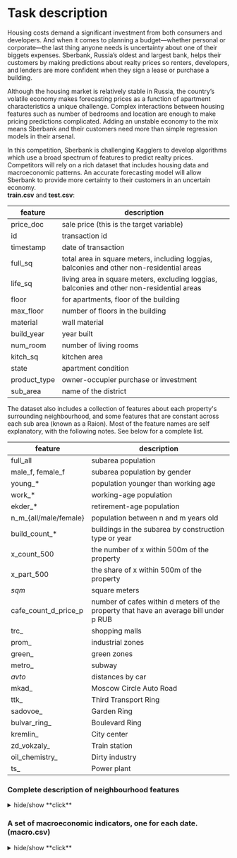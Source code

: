 # Task description  
Housing costs demand a significant investment from both consumers and developers. And when it comes to planning a budget—whether personal or corporate—the last thing anyone needs is uncertainty about one of their biggets expenses. Sberbank, Russia’s oldest and largest bank, helps their customers by making predictions about realty prices so renters, developers, and lenders are more confident when they sign a lease or purchase a building.

Although the housing market is relatively stable in Russia, the country’s volatile economy makes forecasting prices as a function of apartment characteristics a unique challenge. Complex interactions between housing features such as number of bedrooms and location are enough to make pricing predictions complicated. Adding an unstable economy to the mix means Sberbank and their customers need more than simple regression models in their arsenal.

In this competition, Sberbank is challenging Kagglers to develop algorithms which use a broad spectrum of features to predict realty prices. Competitors will rely on a rich dataset that includes housing data and macroeconomic patterns. An accurate forecasting model will allow Sberbank to provide more certainty to their customers in an uncertain economy. <br>  **train.csv** and **test.csv**:
 

  **feature** | **description**
  ------------- | -------------|
price_doc| sale price (this is the target variable)
id| transaction id
timestamp| date of transaction
full_sq| total area in square meters, including loggias, balconies and other non-residential areas
life_sq| living area in square meters, excluding loggias, balconies and other non-residential areas
floor| for apartments, floor of the building
max_floor| number of floors in the building
material| wall material
build_year| year built
num_room| number of living rooms
kitch_sq| kitchen area
state| apartment condition
product_type| owner-occupier purchase or investment
sub_area| name of the district

The dataset also includes a collection of features about each property's surrounding neighbourhood, and some features that are constant across each sub area (known as a Raion). Most of the feature names are self explanatory, with the following notes. See below for a complete list.

  **feature** | **description**
  ------------- | -------------|
full_all| subarea population
male_f, female_f| subarea population by gender
young_*| population younger than working age
work_*| working-age population
ekder_*| retirement-age population
n_m_{all/male/female}| population between n and m years old
build_count_*| buildings in the subarea by construction type or year
x_count_500| the number of x within 500m of the property
x_part_500| the share of x within 500m of the property
_sqm_| square meters
cafe_count_d_price_p| number of cafes within d meters of the property that have an average bill under p RUB
trc_| shopping malls
prom_| industrial zones
green_| green zones
metro_| subway
_avto_| distances by car
mkad_| Moscow Circle Auto Road
ttk_| Third Transport Ring
sadovoe_| Garden Ring
bulvar_ring_| Boulevard Ring
kremlin_| City center
zd_vokzaly_| Train station
oil_chemistry_| Dirty industry
ts_| Power plant

### Complete description of neighbourhood features
<details>
  <summary>hide/show  **click**</summary>
 
 <table border="1">

   <tr>
    <th>feature</th>
    <th>description</th>

   </tr>
<tr><td>area_m</td><td>Area mun. area, sq.m.</td></tr>
<tr><td>raion_popul</td><td>Number of municipality population. district</td></tr>
<tr><td>green_zone_part</td><td>Proportion of area of â€‹â€‹greenery in the total area</td></tr>
<tr><td>indust_part</td><td>Share of industrial zones in area of â€‹â€‹the total area</td></tr>
<tr><td>children_preschool</td><td>Number of pre-school age population</td></tr>
<tr><td>preschool_quota</td><td>Number of seats in pre-school organizations</td></tr>
<tr><td>preschool_education_centers_raion</td><td>Number of pre-school  institutions</td></tr>
<tr><td>children_school</td><td>Population of school-age children</td></tr>
<tr><td>school_quota</td><td>Number of high school seats in area</td></tr>
<tr><td>school_education_centers_raion</td><td>Number of  high school institutions</td></tr>
<tr><td>school_education_centers_top_20_raion</td><td>Number of high schools of the top 20 best schools in Moscow</td></tr>
<tr><td>hospital_beds_raion</td><td>Number of hospital beds for the district</td></tr>
<tr><td>healthcare_centers_raion</td><td>Number of healthcare centers in district</td></tr>
<tr><td>university_top_20_raion</td><td>Number of higher education institutions in the top ten ranking of the Federal rank</td></tr>
<tr><td>sport_objects_raion</td><td>Number of higher education institutions</td></tr>
<tr><td>additional_education_raion</td><td>Number of additional education organizations</td></tr>
<tr><td>culture_objects_top_25</td><td>Presence of the key objects of cultural heritage (significant objects for the level of the RF constituent entities, city)</td></tr>
<tr><td>culture_objects_top_25_raion</td><td>Number of  objects of cultural heritage</td></tr>
<tr><td>shopping_centers_raion</td><td>Number of malls and shopping centres in district</td></tr>
<tr><td>office_raion</td><td>Number of malls and shopping centres in district</td></tr>
<tr><td>thermal_power_plant_raion</td><td>Presence of thermal power station in district</td></tr>
<tr><td>incineration_raion</td><td>Presence of incinerators</td></tr>
<tr><td>oil_chemistry_raion</td><td>Presence of dirty industries</td></tr>
<tr><td>radiation_raion</td><td>Presence of radioactive waste disposal</td></tr>
<tr><td>railroad_terminal_raion</td><td>Presence of the railroad terminal in district</td></tr>
<tr><td>big_market_raion</td><td>Presence of large grocery / wholesale markets</td></tr>
<tr><td>nuclear_reactor_raion</td><td>Presence of existing nuclear reactors</td></tr>
<tr><td>detention_facility_raion</td><td>Presence of detention centers, prisons</td></tr>
<tr><td>full_all</td><td>Total number of  population in the municipality</td></tr>
<tr><td>male_f</td><td>Male population</td></tr>
<tr><td>female_f</td><td>Female population</td></tr>
<tr><td>young_all</td><td>Population younger than working age</td></tr>
<tr><td>young_male</td><td>Male population younger than working age </td></tr>
<tr><td>young_female</td><td>Feale population younger than working age </td></tr>
<tr><td>work_all</td><td>Working-age population</td></tr>
<tr><td>work_male</td><td>Male working-age population</td></tr>
<tr><td>work_female</td><td>Female working-age population</td></tr>
<tr><td>ekder_all</td><td>Population older than  working age</td></tr>
<tr><td>ekder_male</td><td>Male population older than  working age</td></tr>
<tr><td>ekder_female</td><td>Female population older than  working age</td></tr>
<tr><td>0_6_all</td><td>Population aged 0-6</td></tr>
<tr><td>0_6_male</td><td>Male population aged 0-7</td></tr>
<tr><td>0_6_female</td><td>Female population aged 0-8</td></tr>
<tr><td>7_14_all</td><td>Population aged  7-14</td></tr>
<tr><td>7_14_male</td><td>Male population aged 7-14</td></tr>
<tr><td>7_14_female</td><td>Female population aged 7-14</td></tr>
<tr><td>0_17_all</td><td>Population aged 0-17</td></tr>
<tr><td>0_17_male</td><td>Male population aged 0-17</td></tr>
<tr><td>0_17_female</td><td>Female population aged 0-17</td></tr>
<tr><td>16_29_all</td><td>Population aged 16-19</td></tr>
<tr><td>16_29_male</td><td>Male population aged 16-19</td></tr>
<tr><td>16_29_female</td><td>Female population aged 16-19</td></tr>
<tr><td>0_13_all</td><td>Population aged 0-13</td></tr>
<tr><td>0_13_male</td><td>Male population aged 0-13</td></tr>
<tr><td>0_13_female</td><td>Female population aged 0-13</td></tr>
<tr><td>raion_build_count_with_material_info</td><td>Number of building with material info in district</td></tr>
<tr><td>build_count_block</td><td>Share of block buildings</td></tr>
<tr><td>build_count_wood</td><td>Share of wood buildings</td></tr>
<tr><td>build_count_frame</td><td>Share of frame buildings</td></tr>
<tr><td>build_count_brick</td><td>Share of brick buildings</td></tr>
<tr><td>build_count_monolith</td><td>Share of monolith buildings</td></tr>
<tr><td>build_count_panel</td><td>Share of panel buildings</td></tr>
<tr><td>build_count_foam</td><td>Share of foam buildings</td></tr>
<tr><td>build_count_slag</td><td>Share of slag buildings</td></tr>
<tr><td>build_count_mix</td><td>Share of mixed buildings</td></tr>
<tr><td>raion_build_count_with_builddate_info</td><td>Number of building with build year info in district</td></tr>
<tr><td>build_count_before_1920</td><td>Share of before_1920 buildings</td></tr>
<tr><td>build_count_1921-1945</td><td>Share of 1921-1945 buildings</td></tr>
<tr><td>build_count_1946-1970</td><td>Share of 1946-1970 buildings</td></tr>
<tr><td>build_count_1971-1995</td><td>Share of 1971-1995 buildings</td></tr>
<tr><td>build_count_after_1995</td><td>Share of after_1995 buildings</td></tr>
<tr><td>7_14_male</td><td>Male population aged 7-14</td></tr>
<tr><td>7_14_female</td><td>Female population aged 7-14</td></tr>
<tr><td>0_17_all</td><td>Population aged 0-17</td></tr>
<tr><td>0_17_male</td><td>Male population aged 0-17</td></tr>
<tr><td>0_17_female</td><td>Female population aged 0-17</td></tr>
<tr><td>16_29_all</td><td>Population aged 16-19</td></tr>
<tr><td>16_29_male</td><td>Male population aged 16-19</td></tr>
<tr><td>16_29_female</td><td>Female population aged 16-19</td></tr>
<tr><td>0_13_all</td><td>Population aged 0-13</td></tr>
<tr><td>0_13_male</td><td>Male population aged 0-13</td></tr>
<tr><td>0_13_female</td><td>Female population aged 0-13</td></tr>
<tr><td>metro_min_avto</td><td>Time to subway by car, min.</td></tr>
<tr><td>metro_km_avto</td><td>Distance to subway by car, km</td></tr>
<tr><td>metro_min_walk</td><td>Time to metro by foot</td></tr>
<tr><td>metro_km_walk</td><td>Distance to the metro, km</td></tr>
<tr><td>kindergarten_km</td><td>Distance to kindergarten</td></tr>
<tr><td>school_km</td><td>Distance to high school </td></tr>
<tr><td>park_km</td><td>Distance to park</td></tr>
<tr><td>green_zone_km</td><td>Distance to green zone</td></tr>
<tr><td>industrial_zone_km</td><td>Distance to industrial zone</td></tr>
<tr><td>water_treatment_km</td><td>Distance to water treatment</td></tr>
<tr><td>cemetery_km</td><td>Distance to the cemetery</td></tr>
<tr><td>incineration_km</td><td>Distance to the incineration</td></tr>
<tr><td>railroad_station_walk_km</td><td>Distance to the railroad station (walk)</td></tr>
<tr><td>railroad_station_walk_min</td><td>Time to the railroad station (walk)</td></tr>
<tr><td>ID_railroad_station_walk</td><td>Nearest railroad station id (walk)</td></tr>
<tr><td>railroad_station_avto_km</td><td>Distance to the railroad station (avto)</td></tr>
<tr><td>railroad_station_avto_min</td><td>Time to the railroad station (avto)</td></tr>
<tr><td>ID_railroad_station_avto</td><td>Nearest railroad station id (avto)</td></tr>
<tr><td>public_transport_station_km</td><td>Distance to the public transport station (walk)</td></tr>
<tr><td>public_transport_station_min_walk</td><td>Time to the public transport station (walk)</td></tr>
<tr><td>water_km</td><td>Distance to the water reservoir / river</td></tr>
<tr><td>water_1line</td><td>First line to the river (150 m)</td></tr>
<tr><td>mkad_km</td><td>Distance to MKAD (Moscow Circle Auto Road)</td></tr>
<tr><td>ttk_km</td><td>Distance to the TTC (Third Transport Ring)</td></tr>
<tr><td>sadovoe_km</td><td>Distance to the Garden Ring</td></tr>
<tr><td>bulvar_ring_km</td><td>The distance to the Boulevard Ring</td></tr>
<tr><td>kremlin_km</td><td>Distance to the city center (Kremlin)</td></tr>
<tr><td>big_road1_km</td><td>Distance to Nearest major road</td></tr>
<tr><td>ID_big_road1</td><td>Nearest big road id</td></tr>
<tr><td>big_road1_1line</td><td>First line to the road (100 m for highwys, 250 m to MKAD)</td></tr>
<tr><td>big_road2_km</td><td>The distance to next distant major road</td></tr>
<tr><td>ID_big_road2</td><td>2nd nearest big road id</td></tr>
<tr><td>railroad_km</td><td>Distance to the railway / Moscow Central Ring / open areas Underground</td></tr>
<tr><td>railroad_1line</td><td>First line to the railway (100 m)</td></tr>
<tr><td>zd_vokzaly_avto_km</td><td>Distance to train station</td></tr>
<tr><td>ID_railroad_terminal</td><td>Nearest railroad terminal id</td></tr>
<tr><td>bus_terminal_avto_km</td><td>Distance to bus terminal (avto)</td></tr>
<tr><td>ID_bus_terminal</td><td>Nearest bus terminal id</td></tr>
<tr><td>oil_chemistry_km</td><td>Distance to dirty industries</td></tr>
<tr><td>nuclear_reactor_km</td><td>Distance to nuclear reactor</td></tr>
<tr><td>radiation_km</td><td>Distance to burial of radioactive waste</td></tr>
<tr><td>power_transmission_line_km</td><td>Distance to power transmission line</td></tr>
<tr><td>thermal_power_plant_km</td><td>Distance to thermal power plant</td></tr>
<tr><td>ts_km</td><td>Distance to power station</td></tr>
<tr><td>big_market_km</td><td>Distance to grocery / wholesale markets</td></tr>
<tr><td>market_shop_km</td><td>Distance to markets and department stores</td></tr>
<tr><td>fitness_km</td><td>Distance to fitness</td></tr>
<tr><td>swim_pool_km</td><td>Distance to swimming pool</td></tr>
<tr><td>ice_rink_km</td><td>Distance to ice palace</td></tr>
<tr><td>stadium_km</td><td>Distance to stadium</td></tr>
<tr><td>basketball_km</td><td>Distance to the basketball courts</td></tr>
<tr><td>hospice_morgue_km</td><td>Distance to hospice/morgue</td></tr>
<tr><td>detention_facility_km</td><td>Distance to detention facility</td></tr>
<tr><td>public_healthcare_km</td><td>Distance to public healthcare</td></tr>
<tr><td>university_km</td><td>Distance to universities</td></tr>
<tr><td>workplaces_km</td><td>Distance to workplaces</td></tr>
<tr><td>shopping_centers_km</td><td>Distance to shopping centers</td></tr>
<tr><td>office_km</td><td>Distance to business centers/ offices</td></tr>
<tr><td>additional_education_km</td><td>Distance to additional education</td></tr>
<tr><td>preschool_km</td><td>Distance to preschool education organizations</td></tr>
<tr><td>big_church_km</td><td>Distance to large church</td></tr>
<tr><td>church_synagogue_km</td><td>Distance to Christian chirches and Synagogues</td></tr>
<tr><td>mosque_km</td><td>Distance to mosques</td></tr>
<tr><td>theater_km</td><td>Distance to theater</td></tr>
<tr><td>museum_km</td><td>Distance to museums</td></tr>
<tr><td>exhibition_km</td><td>Distance to exhibition</td></tr>
<tr><td>catering_km</td><td>Distance to catering</td></tr>
<tr><td>ecology</td><td>Ecological zone where the house is located</td></tr>
<tr><td>green_part_500</td><td>The share of green zones in 500 meters zone</td></tr>
<tr><td>prom_part_500</td><td>The share of industrial zones in 500 meters zone</td></tr>
<tr><td>office_count_500</td><td>The number of office space in 500 meters zone</td></tr>
<tr><td>office_sqm_500</td><td>The square of office space in 500 meters zone</td></tr>
<tr><td>trc_count_500</td><td>The number of shopping malls in 500 meters zone</td></tr>
<tr><td>trc_sqm_500</td><td>The square of shopping malls in 500 meters zone</td></tr>
<tr><td>cafe_count_500</td><td>The number of cafes or restaurants in 500 meters zone</td></tr>
<tr><td>cafe_sum_500_min_price_avg</td><td>Cafes and restaurant min average bill in 500 meters zone</td></tr>
<tr><td>cafe_sum_500_max_price_avg</td><td>Cafes and restaurant max average bill in 500 meters zone</td></tr>
<tr><td>cafe_avg_price_500</td><td>Cafes and restaurant average bill in 500 meters zone</td></tr>
<tr><td>cafe_count_500_na_price</td><td>Cafes and restaurant bill N/A in 500 meters zone</td></tr>
<tr><td>cafe_count_500_price_500</td><td>Cafes and restaurant bill, average under 500 in 500 meters zone</td></tr>
<tr><td>cafe_count_500_price_1000</td><td>Cafes and restaurant bill, average  500-1000 in 500 meters zone</td></tr>
<tr><td>cafe_count_500_price_1500</td><td>Cafes and restaurant bill, average  1000-1500 in 500 meters zone</td></tr>
<tr><td>cafe_count_500_price_2500</td><td>Cafes and restaurant bill, average  1500-2500 in 500 meters zone</td></tr>
<tr><td>cafe_count_500_price_4000</td><td>Cafes and restaurant bill, average  2500-4000 in 500 meters zone</td></tr>
<tr><td>cafe_count_500_price_high</td><td>Cafes and restaurant bill, average  over 4000 in 500 meters zone</td></tr>
<tr><td>big_church_count_500</td><td>The number of big churchs in 500 meters zone</td></tr>
<tr><td>church_count_500</td><td>The number of churchs in 500 meters zone</td></tr>
<tr><td>mosque_count_500</td><td>The number of mosques in 500 meters zone</td></tr>
<tr><td>leisure_count_500</td><td>The number of leisure facilities in 500 meters zone</td></tr>
<tr><td>sport_count_500</td><td>The number of sport facilities in 500 meters zone</td></tr>
<tr><td>market_count_500</td><td>The number of markets in 500 meters zone</td></tr>
<tr><td>green_part_1000</td><td>The share of green zones in 1000 meters zone</td></tr>
<tr><td>prom_part_1000</td><td>The share of industrial zones in 1000 meters zone</td></tr>
<tr><td>office_count_1000</td><td>The number of office space in 1000 meters zone</td></tr>
<tr><td>office_sqm_1000</td><td>The square of office space in 1000 meters zone</td></tr>
<tr><td>trc_count_1000</td><td>The number of shopping malls in 1000 meters zone</td></tr>
<tr><td>trc_sqm_1000</td><td>The square of shopping malls in 1000 meters zone</td></tr>
<tr><td>cafe_count_1000</td><td>The number of cafes or restaurants in 1000 meters zone</td></tr>
<tr><td>cafe_sum_1000_min_price_avg</td><td>Cafes and restaurant min average bill in 1000 meters zone</td></tr>
<tr><td>cafe_sum_1000_max_price_avg</td><td>Cafes and restaurant max average bill in 1000 meters zone</td></tr>
<tr><td>cafe_avg_price_1000</td><td>Cafes and restaurant average bill in 1000 meters zone</td></tr>
<tr><td>cafe_count_1000_na_price</td><td>Cafes and restaurant bill N/A in 1000 meters zone</td></tr>
<tr><td>cafe_count_1000_price_500</td><td>Cafes and restaurant bill, average under 500 in 1000 meters zone</td></tr>
<tr><td>cafe_count_1000_price_1000</td><td>Cafes and restaurant bill, average  500-1000 in 1000 meters zone</td></tr>
<tr><td>cafe_count_1000_price_1500</td><td>Cafes and restaurant bill, average  1000-1500 in 1000 meters zone</td></tr>
<tr><td>cafe_count_1000_price_2500</td><td>Cafes and restaurant bill, average  1500-2500 in 1000 meters zone</td></tr>
<tr><td>cafe_count_1000_price_4000</td><td>Cafes and restaurant bill, average  2500-4000 in 1000 meters zone</td></tr>
<tr><td>cafe_count_1000_price_high</td><td>Cafes and restaurant bill, average  over 4000 in 1000 meters zone</td></tr>
<tr><td>big_church_count_1000</td><td>The number of big churchs in 1000 meters zone</td></tr>
<tr><td>church_count_1000</td><td>The number of churchs in 1000 meters zone</td></tr>
<tr><td>mosque_count_1000</td><td>The number of mosques in 1000 meters zone</td></tr>
<tr><td>leisure_count_1000</td><td>The number of leisure facilities in 1000 meters zone</td></tr>
<tr><td>sport_count_1000</td><td>The number of sport facilities in 1000 meters zone</td></tr>
<tr><td>market_count_1000</td><td>The number of markets in 1000 meters zone</td></tr>
<tr><td>green_part_1500</td><td>The share of green zones in 1500 meters zone</td></tr>
<tr><td>prom_part_1500</td><td>The share of industrial zones in 1500 meters zone</td></tr>
<tr><td>office_count_1500</td><td>The number of office space in 1500 meters zone</td></tr>
<tr><td>office_sqm_1500</td><td>The square of office space in 1500 meters zone</td></tr>
<tr><td>trc_count_1500</td><td>The number of shopping malls in 1500 meters zone</td></tr>
<tr><td>trc_sqm_1500</td><td>The square of shopping malls in 1500 meters zone</td></tr>
<tr><td>cafe_count_1500</td><td>The number of cafes or restaurants in 1500 meters zone</td></tr>
<tr><td>cafe_sum_1500_min_price_avg</td><td>Cafes and restaurant min average bill in 1500 meters zone</td></tr>
<tr><td>cafe_sum_1500_max_price_avg</td><td>Cafes and restaurant max average bill in 1500 meters zone</td></tr>
<tr><td>cafe_avg_price_1500</td><td>Cafes and restaurant average bill in 1500 meters zone</td></tr>
<tr><td>cafe_count_1500_na_price</td><td>Cafes and restaurant bill N/A in 1500 meters zone</td></tr>
<tr><td>cafe_count_1500_price_500</td><td>Cafes and restaurant bill, average under 500 in 1500 meters zone</td></tr>
<tr><td>cafe_count_1500_price_1000</td><td>Cafes and restaurant bill, average  500-1000 in 1500 meters zone</td></tr>
<tr><td>cafe_count_1500_price_1500</td><td>Cafes and restaurant bill, average  1000-1500 in 1500 meters zone</td></tr>
<tr><td>cafe_count_1500_price_2500</td><td>Cafes and restaurant bill, average  1500-2500 in 1500 meters zone</td></tr>
<tr><td>cafe_count_1500_price_4000</td><td>Cafes and restaurant bill, average  2500-4000 in 1500 meters zone</td></tr>
<tr><td>cafe_count_1500_price_high</td><td>Cafes and restaurant bill, average  over 4000 in 1500 meters zone</td></tr>
<tr><td>big_church_count_1500</td><td>The number of big churchs in 1500 meters zone</td></tr>
<tr><td>church_count_1500</td><td>The number of churchs in 1500 meters zone</td></tr>
<tr><td>mosque_count_1500</td><td>The number of mosques in 1500 meters zone</td></tr>
<tr><td>leisure_count_1500</td><td>The number of leisure facilities in 1500 meters zone</td></tr>
<tr><td>sport_count_1500</td><td>The number of sport facilities in 1500 meters zone</td></tr>
<tr><td>market_count_1500</td><td>The number of markets in 1500 meters zone</td></tr>
<tr><td>green_part_2000</td><td>The share of green zones in 2000 meters zone</td></tr>
<tr><td>prom_part_2000</td><td>The share of industrial zones in 2000 meters zone</td></tr>
<tr><td>office_count_2000</td><td>The number of office space in 2000 meters zone</td></tr>
<tr><td>office_sqm_2000</td><td>The square of office space in 2000 meters zone</td></tr>
<tr><td>trc_count_2000</td><td>The number of shopping malls in 2000 meters zone</td></tr>
<tr><td>trc_sqm_2000</td><td>The square of shopping malls in 2000 meters zone</td></tr>
<tr><td>cafe_count_2000</td><td>The number of cafes or restaurants in 1500 meters zone</td></tr>
<tr><td>cafe_sum_2000_min_price_avg</td><td>Cafes and restaurant min average bill in 2000 meters zone</td></tr>
<tr><td>cafe_sum_2000_max_price_avg</td><td>Cafes and restaurant max average bill in 2000 meters zone</td></tr>
<tr><td>cafe_avg_price_2000</td><td>Cafes and restaurant average bill in 2000 meters zone</td></tr>
<tr><td>cafe_count_2000_na_price</td><td>Cafes and restaurant bill N/A in 2000 meters zone</td></tr>
<tr><td>cafe_count_2000_price_500</td><td>Cafes and restaurant bill, average under 500 in 2000 meters zone</td></tr>
<tr><td>cafe_count_2000_price_1000</td><td>Cafes and restaurant bill, average  500-1000 in 2000 meters zone</td></tr>
<tr><td>cafe_count_2000_price_1500</td><td>Cafes and restaurant bill, average  1000-1500 in 2000 meters zone</td></tr>
<tr><td>cafe_count_2000_price_2500</td><td>Cafes and restaurant bill, average  1500-2500 in 2000 meters zone</td></tr>
<tr><td>cafe_count_2000_price_4000</td><td>Cafes and restaurant bill, average  2500-4000 in 2000 meters zone</td></tr>
<tr><td>cafe_count_2000_price_high</td><td>Cafes and restaurant bill, average  over 4000 in 2000 meters zone</td></tr>
<tr><td>big_church_count_2000</td><td>The number of big churchs in 2000 meters zone</td></tr>
<tr><td>church_count_2000</td><td>The number of churchs in 2000 meters zone</td></tr>
<tr><td>mosque_count_2000</td><td>The number of mosques in 2000 meters zone</td></tr>
<tr><td>leisure_count_2000</td><td>The number of leisure facilities in 2000 meters zone</td></tr>
<tr><td>sport_count_2000</td><td>The number of sport facilities in 2000 meters zone</td></tr>
<tr><td>market_count_2000</td><td>The number of markets in 2000 meters zone</td></tr>
<tr><td>green_part_3000</td><td>The share of green zones in 3000 meters zone</td></tr>
<tr><td>prom_part_3000</td><td>The share of industrial zones in 3000 meters zone</td></tr>
<tr><td>office_count_3000</td><td>The number of office space in 3000 meters zone</td></tr>
<tr><td>office_sqm_3000</td><td>The square of office space in 3000 meters zone</td></tr>
<tr><td>trc_count_3000</td><td>The number of shopping malls in 3000 meters zone</td></tr>
<tr><td>trc_sqm_3000</td><td>The square of shopping malls in 3000 meters zone</td></tr>
<tr><td>cafe_count_3000</td><td>The number of cafes or restaurants in 1500 meters zone</td></tr>
<tr><td>cafe_sum_3000_min_price_avg</td><td>Cafes and restaurant min average bill in 3000 meters zone</td></tr>
<tr><td>cafe_sum_3000_max_price_avg</td><td>Cafes and restaurant max average bill in 3000 meters zone</td></tr>
<tr><td>cafe_avg_price_3000</td><td>Cafes and restaurant average bill in 3000 meters zone</td></tr>
<tr><td>cafe_count_3000_na_price</td><td>Cafes and restaurant bill N/A in 3000 meters zone</td></tr>
<tr><td>cafe_count_3000_price_500</td><td>Cafes and restaurant bill, average under 500 in 3000 meters zone</td></tr>
<tr><td>cafe_count_3000_price_1000</td><td>Cafes and restaurant bill, average  500-1000 in 3000 meters zone</td></tr>
<tr><td>cafe_count_3000_price_1500</td><td>Cafes and restaurant bill, average  1000-1500 in 3000 meters zone</td></tr>
<tr><td>cafe_count_3000_price_2500</td><td>Cafes and restaurant bill, average  1500-2500 in 3000 meters zone</td></tr>
<tr><td>cafe_count_3000_price_4000</td><td>Cafes and restaurant bill, average  2500-4000 in 3000 meters zone</td></tr>
<tr><td>cafe_count_3000_price_high</td><td>Cafes and restaurant bill, average  over 4000 in 3000 meters zone</td></tr>
<tr><td>big_church_count_3000</td><td>The number of big churchs in 3000 meters zone</td></tr>
<tr><td>church_count_3000</td><td>The number of churchs in 3000 meters zone</td></tr>
<tr><td>mosque_count_3000</td><td>The number of mosques in 3000 meters zone</td></tr>
<tr><td>leisure_count_3000</td><td>The number of leisure facilities in 3000 meters zone</td></tr>
<tr><td>sport_count_3000</td><td>The number of sport facilities in 3000 meters zone</td></tr>
<tr><td>market_count_3000</td><td>The number of markets in 3000 meters zone</td></tr>
<tr><td>green_part_5000</td><td>The share of green zones in 5000 meters zone</td></tr>
<tr><td>prom_part_5000</td><td>The share of industrial zones in 5000 meters zone</td></tr>
<tr><td>office_count_5000</td><td>The number of office space in 5000 meters zone</td></tr>
<tr><td>office_sqm_5000</td><td>The square of office space in 5000 meters zone</td></tr>
<tr><td>trc_count_5000</td><td>The number of shopping malls in 5000 meters zone</td></tr>
<tr><td>trc_sqm_5000</td><td>The square of shopping malls in 5000 meters zone</td></tr>
<tr><td>cafe_count_5000</td><td>The number of cafes or restaurants in 1500 meters zone</td></tr>
<tr><td>cafe_sum_5000_min_price_avg</td><td>Cafes and restaurant min average bill in 5000 meters zone</td></tr>
<tr><td>cafe_sum_5000_max_price_avg</td><td>Cafes and restaurant max average bill in 5000 meters zone</td></tr>
<tr><td>cafe_avg_price_5000</td><td>Cafes and restaurant average bill in 5000 meters zone</td></tr>
<tr><td>cafe_count_5000_na_price</td><td>Cafes and restaurant bill N/A in 5000 meters zone</td></tr>
<tr><td>cafe_count_5000_price_500</td><td>Cafes and restaurant bill, average under 500 in 5000 meters zone</td></tr>
<tr><td>cafe_count_5000_price_1000</td><td>Cafes and restaurant bill, average  500-1000 in 5000 meters zone</td></tr>
<tr><td>cafe_count_5000_price_1500</td><td>Cafes and restaurant bill, average  1000-1500 in 5000 meters zone</td></tr>
<tr><td>cafe_count_5000_price_2500</td><td>Cafes and restaurant bill, average  1500-2500 in 5000 meters zone</td></tr>
<tr><td>cafe_count_5000_price_4000</td><td>Cafes and restaurant bill, average  2500-4000 in 5000 meters zone</td></tr>
<tr><td>cafe_count_5000_price_high</td><td>Cafes and restaurant bill, average  over 4000 in 5000 meters zone</td></tr>
<tr><td>big_church_count_5000</td><td>The number of big churchs in 5000 meters zone</td></tr>
<tr><td>church_count_5000</td><td>The number of churchs in 5000 meters zone</td></tr>
<tr><td>mosque_count_5000</td><td>The number of mosques in 5000 meters zone</td></tr>
<tr><td>leisure_count_5000</td><td>The number of leisure facilities in 5000 meters zone</td></tr>
<tr><td>sport_count_5000</td><td>The number of sport facilities in 5000 meters zone</td></tr>
<tr><td>market_count_5000</td><td>The number of markets in 5000 meters zone</td></tr>

</table>
</details>

### A set of macroeconomic indicators, one for each date.(**macro.csv**)
<details>
  <summary>hide/show  **click**</summary>
 
 <table border="1">

   <tr>
    <th>feature</th>
    <th>description</th>

   </tr>
<tr><td> Transaction timestamp</td><td> Transaction timestamp</td></tr>
<tr><td>oil_urals</td><td> Crude Oil Urals (USD/bbl)</td></tr>
<tr><td>gdp_quart</td><td> GDP</td></tr>
<tr><td>gdp_quart_growth</td><td> Real GDP growth</td></tr>
<tr><td>cpi</td><td> Inflation - Consumer Price Index Growth</td></tr>
<tr><td>ppi</td><td> Inflation - Producer Price index Growth</td></tr>
<tr><td>gdp_deflator</td><td> Inflation - GDP deflator</td></tr>
<tr><td>balance_trade</td><td> Trade surplus</td></tr>
<tr><td>balance_trade_growth</td><td> Trade balance (as a percentage of previous year)</td></tr>
<tr><td>usdrub</td><td> Ruble/USD exchange rate</td></tr>
<tr><td>eurrub</td><td> Ruble/EUR exchange rate</td></tr>
<tr><td>brent</td><td> London Brent ($/bbl)</td></tr>
<tr><td>net_capital_export</td><td> Net import / export of capital</td></tr>
<tr><td>gdp_annual</td><td> GDP at current prices</td></tr>
<tr><td>gdp_annual_growth</td><td> GDP growth (in real terms)</td></tr>
<tr><td>average_provision_of_build_contract</td><td> Provision by orders in Russia (for the developer)</td></tr>
<tr><td>average_provision_of_build_contract_moscow</td><td> Provision by orders in Moscow (for the developer)</td></tr>
<tr><td>rts</td><td> Index RTS / return</td></tr>
<tr><td>micex</td><td> MICEX index / return</td></tr>
<tr><td>micex_rgbi_tr</td><td> MICEX index for government bonds (MICEX RGBI TR) / yield</td></tr>
<tr><td>micex_cbi_tr</td><td> MICEX Index corporate bonds (MICEX CBI TR) / yield</td></tr>
<tr><td>deposits_value</td><td> Volume of household deposits</td></tr>
<tr><td>deposits_growth</td><td> Volume growth of population's deposits</td></tr>
<tr><td>deposits_rate</td><td> Average interest rate on deposits</td></tr>
<tr><td>mortgage_value</td><td> Volume of mortgage loans</td></tr>
<tr><td>mortgage_growth</td><td> Growth of mortgage lending</td></tr>
<tr><td>mortgage_rate</td><td> Weighted average rate of mortgage loans</td></tr>
<tr><td>grp</td><td> GRP of the subject of Russian Federation where Apartment is located</td></tr>
<tr><td>grp_growth</td><td> Growth of gross regional product of the subject of the Russian Federation where Apartment is located</td></tr>
<tr><td>income_per_cap</td><td> Average income per capita </td></tr>
<tr><td>real_dispos_income_per_cap_growth</td><td> Growth in real disposable income of Population</td></tr>
<tr><td>salary</td><td> Average monthly salary</td></tr>
<tr><td>salary_growth</td><td> Growth of nominal wages</td></tr>
<tr><td>fixed_basket</td><td> Cost of a fixed basket of consumer goods and services for inter-regional comparisons of purchasing power</td></tr>
<tr><td>retail_trade_turnover</td><td> Retail trade turnover</td></tr>
<tr><td>retail_trade_turnover_per_cap</td><td> Retail trade turnover per capita</td></tr>
<tr><td>retail_trade_turnover_growth</td><td> Retail turnover (in comparable prices in% to corresponding period of previous year)</td></tr>
<tr><td>labor_force</td><td> Size of labor force</td></tr>
<tr><td>unemployment</td><td> Unemployment rate</td></tr>
<tr><td>employment</td><td> Employment rate</td></tr>
<tr><td>invest_fixed_capital_per_cap</td><td> Investments in fixed capital per capita</td></tr>
<tr><td>invest_fixed_assets</td><td> Absolute volume of investments in fixed assets</td></tr>
<tr><td>profitable_enterpr_share</td><td> Share of profitable enterprises</td></tr>
<tr><td>unprofitable_enterpr_share</td><td> The share of unprofitable enterprises</td></tr>
<tr><td>share_own_revenues</td><td> The share of own revenues in the total consolidated budget revenues</td></tr>
<tr><td>overdue_wages_per_cap</td><td> Overdue wages per person</td></tr>
<tr><td>fin_res_per_cap</td><td> The financial results of companies per capita</td></tr>
<tr><td>marriages_per_1000_cap</td><td> Number of marriages per 1,000 people</td></tr>
<tr><td>divorce_rate</td><td> The divorce rate / growth rate</td></tr>
<tr><td>construction_value</td><td> Volume of construction work performed (million rubles)</td></tr>
<tr><td>invest_fixed_assets_phys</td><td> The index of physical volume of investment in fixed assets (in comparable prices in% to the corresponding month of Previous year)</td></tr>
<tr><td>pop_natural_increase</td><td> Rate of natural increase / decrease in Population (1,000 persons)</td></tr>
<tr><td>pop_migration</td><td> Migration increase (decrease) of population</td></tr>
<tr><td>pop_total_inc</td><td> Total population growth</td></tr>
<tr><td>childbirth</td><td> Childbirth</td></tr>
<tr><td>mortality</td><td> Mortality</td></tr>
<tr><td>housing_fund_sqm</td><td> Housing Fund (sqm)</td></tr>
<tr><td>lodging_sqm_per_cap</td><td> Lodging (sqm / pax)</td></tr>
<tr><td>water_pipes_share</td><td> Plumbing availability (pax)</td></tr>
<tr><td>baths_share</td><td> Bath availability (pax)</td></tr>
<tr><td>sewerage_share</td><td> Canalization availability</td></tr>
<tr><td>gas_share</td><td> Gas (mains, liquefied) availability</td></tr>
<tr><td>hot_water_share</td><td> Hot water availability</td></tr>
<tr><td>electric_stove_share</td><td> Electric heating for the floor</td></tr>
<tr><td>heating_share</td><td> Heating availability</td></tr>
<tr><td>old_house_share</td><td> Proportion of old and dilapidated housing, percent</td></tr>
<tr><td>average_life_exp</td><td> Average life expectancy</td></tr>
<tr><td>infant_mortarity_per_1000_cap</td><td> Infant mortality rate (per 1,000 children aged up to one year)</td></tr>
<tr><td>perinatal_mort_per_1000_cap</td><td> Perinatal mortality rate (per 1,000 live births)</td></tr>
<tr><td>incidence_population</td><td> Overall incidence of the total population</td></tr>
<tr><td>rent_price_4+room_bus</td><td> rent price for 4-room apartment, business class</td></tr>
<tr><td>rent_price_3room_bus</td><td> rent price for 3-room apartment, business class</td></tr>
<tr><td>rent_price_2room_bus</td><td> rent price for 2-room apartment, business class</td></tr>
<tr><td>rent_price_1room_bus</td><td> rent price for 1-room apartment, business class</td></tr>
<tr><td>rent_price_3room_eco</td><td> rent price for 3-room apartment, econom class</td></tr>
<tr><td>rent_price_2room_eco</td><td> rent price for 2-room apartment, econom class</td></tr>
<tr><td>rent_price_1room_eco</td><td> rent price for 1-room apartment, econom class</td></tr>
<tr><td>load_of_teachers_preschool_per_teacher</td><td> Load of teachers of preschool educational institutions (number of children per 100 teachers);</td></tr>
<tr><td>child_on_acc_pre_school</td><td> Number of children waiting for the determination to pre-school educational institutions, for capacity of 100</td></tr>
<tr><td>load_of_teachers_school_per_teacher</td><td> Load on teachers in high school (number of pupils in hugh school for 100 teachers)</td></tr>
<tr><td>students_state_oneshift</td><td> Proportion of pupils in high schools with one shift, of the total number of pupils in high schools</td></tr>
<tr><td>modern_education_share</td><td> Share of state (municipal) educational organizations, corresponding to modern requirements of education in the total number of high schools;</td></tr>
<tr><td>old_education_build_share</td><td> The share of state (municipal) educational organizations, buildings are in disrepair and in need of major repairs of the total number.</td></tr>
<tr><td>provision_doctors</td><td> Provision (relative number) of medical doctors in area</td></tr>
<tr><td>provision_nurse</td><td> Provision of nursing staff</td></tr>
<tr><td>load_on_doctors</td><td> The load on doctors (number of visits per physician)</td></tr>
<tr><td>power_clinics</td><td> Capacity of outpatient clinics</td></tr>
<tr><td>hospital_beds_available_per_cap</td><td> Availability of hospital beds per 100 000 persons</td></tr>
<tr><td>hospital_bed_occupancy_per_year</td><td> Average occupancy rate of the hospital beds during a year</td></tr>
<tr><td>provision_retail_space_sqm</td><td> Retail space</td></tr>
<tr><td>provision_retail_space_modern_sqm</td><td> Provision of population with retail space of modern formats, square meter</td></tr>
<tr><td>retail_trade_turnover_per_cap</td><td> Retail trade turnover per capita</td></tr>
<tr><td>turnover_catering_per_cap</td><td> Turnover of catering industry per person</td></tr>
<tr><td>theaters_viewers_per_1000_cap</td><td> Number of theaters viewers per 1000 population</td></tr>
<tr><td>seats_theather_rfmin_per_100000_cap</td><td> Total number of seats in Auditorium of the Ministry of Culture Russian theaters per 100,000 population</td></tr>
<tr><td>museum_visitis_per_100_cap</td><td> Number of visits to museums per 1000 of population</td></tr>
<tr><td>bandwidth_sports</td><td> Capacity of sports facilities</td></tr>
<tr><td>population_reg_sports_share</td><td> Proportion of population regularly doing  sports</td></tr>
<tr><td>students_reg_sports_share</td><td> Proportion of pupils and students regularly doing sports in the total number</td></tr>
<tr><td>apartment_build</td><td> City residential apartment construction</td></tr>
<tr><td>apartment_fund_sqm</td><td> City residential apartment fund</td></tr>


</table>
</details>